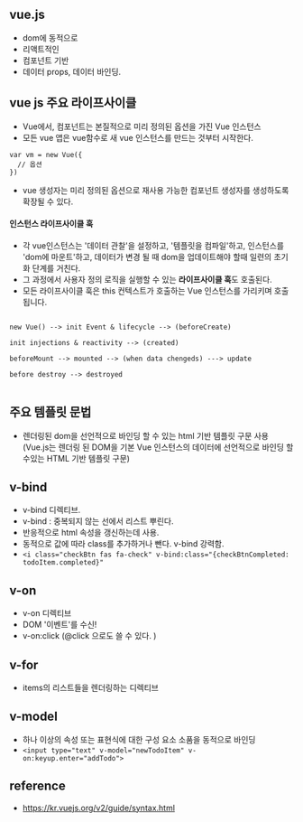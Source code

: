 ## vue.js
- dom에 동적으로 
- 리액트적인
- 컴포넌트 기반
- 데이터 props, 데이터 바인딩.

## vue js 주요 라이프사이클
- Vue에서, 컴포넌트는 본질적으로 미리 정의된 옵션을 가진 Vue 인스턴스
- 모든 vue 앱은 vue함수로 새 vue 인스턴스를 만드는 것부터 시작한다.  

```
var vm = new Vue({
  // 옵션
})
```
  
- vue 생성자는 미리 정의된 옵션으로 재사용 가능한 컴포넌트 생성자를 생성하도록 확장될 수 있다. 

#### 인스턴스 라이프사이클 훅
- 각 vue인스턴스는 '데이터 관찰'을 설정하고, '템플릿을 컴파일'하고, 
인스턴스를 'dom에 마운트'하고, 데이터가 변경 될 때 dom을 업데이트해야 할때 일련의 초기화 단계를 거친다. 
- 그 과정에서 사용자 정의 로직을 실행할 수 있는 **라이프사이클 훅**도 호출된다. 
- 모든 라이프사이클 훅은 this 컨텍스트가 호출하는 Vue 인스턴스를 가리키며 호출됩니다.  
   
   
```

new Vue() --> init Event & lifecycle --> (beforeCreate)
  
init injections & reactivity --> (created) 
  
beforeMount --> mounted --> (when data chengeds) ---> update
  
before destroy --> destroyed  
  
```


## 주요 템플릿 문법
- 렌더링된 dom을 선언적으로 바인딩 할 수 있는 html 기반 템플릿 구문 사용
(Vue.js는 렌더링 된 DOM을 기본 Vue 인스턴스의 데이터에 선언적으로 바인딩 할 수있는 HTML 기반 템플릿 구문)

## v-bind
- v-bind 디렉티브.
- v-bind : 중복되지 않는 선에서 리스트 뿌린다.
- 반응적으로 html 속성을 갱신하는데 사용.  
- 동적으로 값에 따라 class를 추가하거나 뺀다. v-bind 강력함.
- `<i class="checkBtn fas fa-check" v-bind:class="{checkBtnCompleted: todoItem.completed}" `

## v-on
- v-on 디렉티브
- DOM '이벤트'를 수신!
- v-on:click (@click 으로도 쓸 수 있다. )

## v-for
- items의 리스트들을 렌더링하는 디렉티브

## v-model
- 하나 이상의 속성 또는 표현식에 대한 구성 요소 소품을 동적으로 바인딩
- `<input type="text" v-model="newTodoItem" v-on:keyup.enter="addTodo">`  





## reference
- https://kr.vuejs.org/v2/guide/syntax.html
